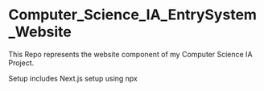 # Computer_Science_IA_EntrySystem_Website
This Repo represents the website component of my Computer Science IA Project. 



Setup includes Next.js setup using npx
